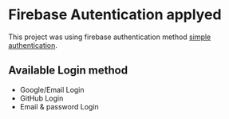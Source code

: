 # Firebase Autentication applyed

This project was using firebase authentication method [simple authentication](https://github.com/facebook/create-react-app).

## Available Login method

- Google/Email Login
- GitHub Login
- Email & password Login